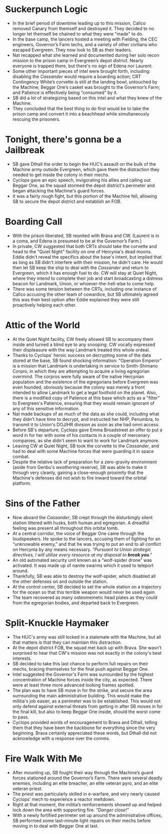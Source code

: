 # Suckerpunch Logic
- In the brief period of downtime leading up to this mission, Calico removed Canary from themself and destroyed it. They decided to no longer let themself be chained to what they were "made" to do.
- In the base camp, the lancers hosted a meeting with Fielding, the CEC engineers, Governor’s Farm techs, and a variety of other civilians who escaped Evergreen. They now look to SB as their leaders.
- Nat recapped what she learned and documented during her solo recon mission to the prison camp in Evergreen’s depot district. Nearly everyone is trapped there, but there's no sign of Edena nor Laurent.
- Some other important pieces of intel were brought forth, including: disabling the *Cassander* would require a boarding action; CRT Contingency White’s corvette is still at the landing bowl, untouched by the Machine; Beggar One’s casket was brought to the Governor’s Farm; and Patience is effectively being “consumed” by it.
- SB did a lot of strategizing based on this intel and what they knew of the Machine.
- They concluded that the best thing to do first would be to take the prison camp and convert it into a beachhead while simultaneously rescuing the prisoners.

# Tonight, there's gonna be a Jailbreak
- SB gave Dthall the order to begin the HUC’s assault on the bulk of the Machine army outside Evergreen, which gave them the distraction they needed to get inside the colony in their mechs.
- Cyclops gave an epic speech, invigorating his allies and calling out Beggar One, as the squad stormed the depot district's perimeter and began attacking the Machine's guard forces.
- It was a fairly rough fight, but this portion of the Machine fell, allowing SB to secure the depot district and establish an FOB.

# Boarding Call
- With the prison liberated, SB reunited with Brava and CW. (Laurent is in a coma, and Edena is presumed to be at the Governor’s Farm.)
- In private, CW suggested that both CRTs should take the corvette and head to the "Quiet Night" facility on one of Hercynia's dead moons. Eddie didn't reveal the specifics about the base's intent, but implied that as long as SB didn't interfere with their mission, he didn't care. He would then let SB keep the ship to deal with the *Cassander* and return to Evergreen, which it has enough fuel to do. CW will stay at Quiet Night, where they intend to complete their job and start broadcasting a distress beacon for Landmark, Union, or whoever-the-hell-else to come help.
- There was some tension between the CRTs, including one instance of Calico accusing the other team of cowardice, but SB ultimately agreed this was their best option after Eddie explained they were still proactively helping each other.

# Attic of the World
- At the Quiet Night facility, CW freely allowed SB to accompany them inside and turned a blind eye to any snooping. CW vocally expressed their displeasure with the way Landmark treated this whole ordeal.
- Thanks to Cyclops' heroic success on decrypting some of the data stored at the base, SB found shocking information: "Operation Emperor" is a mission that Landmark is undertaking in service to Smith-Shimano Corpro, in which they are attempting to acquire a living egregorian overmind. The corpros were fully aware of the native Hercynian population and the existence of the egregorians before Evergreen was even founded, obviously because the colony was merely a front intended to allow Landmark to get a legal foothold on the planet. Also, there is a modified copy of Patience at this base which acts as a "filter" to Evergreen's Patience, ensuring that they would remain ignorant of any of this sensitive information.
- Nat made backups of as much of the data as she could, including what they didn't have time to decrypt, and instructed her NHP, Penumbra, to transmit it to Union's DOJ/HR division as soon as she had omni access.
- Before SB's departure, Cyclops gave Emma Broadstreet an offer to put a word in for her with some of his contacts in a couple of mercenary companies, as she didn't seem to want to work for Landmark anymore.
- Leaving CW at Quiet Night, SB took the corvette to the *Cassander*, and had to deal with some Machine forces that were guarding it in space combat.
- Despite the relative lack of preparation for a zero-gravity environment (aside from Genbu's *weathering* reserve), SB was able to make it through very cleanly, gaining a close-enough proximity that the Machine's defenses did not wish to fire inward toward the orbital platform.

# Sins of the Father
- Now aboard the *Cassander*, SB crept through the disturbingly silent station littered with husks, both human and egregorian. A dreadful feeling was present all throughout this orbital tomb.
- At a central corridor, the voice of Beggar One came through the loudspeakers. He spoke to the lancers, accusing them of fighting for an “unknowable enemy,” and that he was trying to put an end to all conflict on Hercynia by any means necessary. *"Pursuant to Union strategic directives, I will utilize every resource at my disposal to ***break you***."*
- An old automated security unit known as a “wolf-spider drone” was activated. It was made up of nanite swarms which it used to teleport around.
- Thankfully, SB was able to destroy the wolf-spider, which disabled all the other defenses on and outside the station.
- At the control center, SB decided to set the whole station on a trajectory for the ocean so that this terrible weapon would never be used again.
- The team recovered as many osteomemetic head plates as they could from the egregorian bodies, and departed back to Evergreen.

# Split-Knuckle Haymaker
- The HUC's army was still locked in a stalemate with the Machine, but all that matters is that they can maintain this distraction.
- At the depot district FOB, the squad met back up with Brava. She wasn't surprised to hear that CW's mission was not exactly in the colony's best interests.
- SB decided to take this last chance to perform full repairs on their mechs, bracing themselves for the final push against Beggar One.
- Intel suggested the Governor's Farm was surrounded by the highest concentration of Machine forces inside the city, as expected. There were at least three more advanced looking frames spotted.
- The plan was to have SB move in for the strike, and secure the area surrounding the main administrative building. This would make the militia's job easier, as a perimeter was to be established. This would not only defend against external threats from getting in after SB moves in for the final kill, but also to keep Beggar One inside, should the worst come to pass.
- Cyclops provided words of encouragement to Brava and Dthall, telling them that they have been the backbone for everything since the very beginning. Brava certainly appreciated these words, but Dthall did not acknowledge with a response over the comms.

# Fire Walk With Me
- After mounting up, SB fought their way through the Machine’s guard forces stationed around the Governor’s Farm. There were several deadly enemies, including an elite breacher, an elite veteran pyro, and an elite veteran priest.
- The priest was particularly skilled in e-warfare, and very nearly caused Cyclops’ mech to experience a reactor meltdown.
- Right at that moment, the militia’s reinforcements showed up and helped lock down the area with supporting fire. *"Danger close!"*
- With a newly fortified perimeter set up around the administrative offices, SB performed some last-minute light repairs on their mechs before moving in to deal with Beggar One at last.